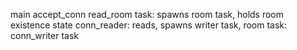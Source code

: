 main
accept_conn
read_room task: spawns room task, holds room existence state
conn_reader: reads, spawns writer task,
room task:
conn_writer task
